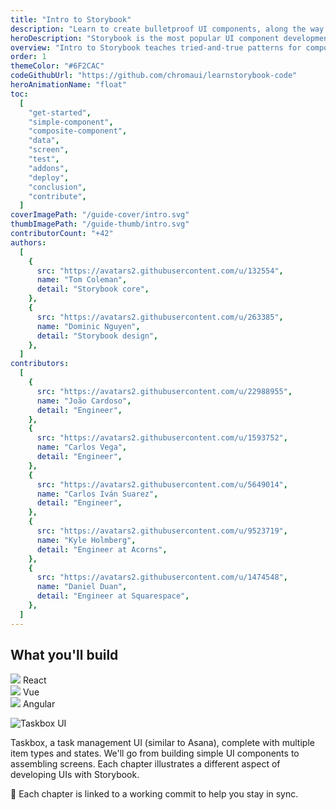 ```yaml
---
title: "Intro to Storybook"
description: "Learn to create bulletproof UI components, along the way you'll build an app UI from scratch."
heroDescription: "Storybook is the most popular UI component development tool for React, Vue, and Angular. It helps you develop and design UI components outside your app in an isolated environment. Learn Storybook to create bulletproof UI components, along the way you’ll build an app UI from scratch."
overview: "Intro to Storybook teaches tried-and-true patterns for component development using Storybook. You’ll walk through essential UI component techniques while building a UI from scratch in React, Vue, or Angular. The info here is sourced from professional teams, core maintainers, and the awesome Storybook community. Professional developers at Airbnb, Dropbox, and Lonely Planet use Storybook to build durable documented UIs faster."
order: 1
themeColor: "#6F2CAC"
codeGithubUrl: "https://github.com/chromaui/learnstorybook-code"
heroAnimationName: "float"
toc:
  [
    "get-started",
    "simple-component",
    "composite-component",
    "data",
    "screen",
    "test",
    "addons",
    "deploy",
    "conclusion",
    "contribute",
  ]
coverImagePath: "/guide-cover/intro.svg"
thumbImagePath: "/guide-thumb/intro.svg"
contributorCount: "+42"
authors:
  [
    {
      src: "https://avatars2.githubusercontent.com/u/132554",
      name: "Tom Coleman",
      detail: "Storybook core",
    },
    {
      src: "https://avatars2.githubusercontent.com/u/263385",
      name: "Dominic Nguyen",
      detail: "Storybook design",
    },
  ]
contributors:
  [
    {
      src: "https://avatars2.githubusercontent.com/u/22988955",
      name: "João Cardoso",
      detail: "Engineer",
    },
    {
      src: "https://avatars2.githubusercontent.com/u/1593752",
      name: "Carlos Vega",
      detail: "Engineer",
    },
    {
      src: "https://avatars2.githubusercontent.com/u/5649014",
      name: "Carlos Iván Suarez",
      detail: "Engineer",
    },
    {
      src: "https://avatars2.githubusercontent.com/u/9523719",
      name: "Kyle Holmberg",
      detail: "Engineer at Acorns",
    },
    {
      src: "https://avatars2.githubusercontent.com/u/1474548",
      name: "Daniel Duan",
      detail: "Engineer at Squarespace",
    },
  ]
---
```


<h2>What you'll build</h2>

<div class="badge-box">
  <div class="badge">
    <img src="/logo-react.svg"> React
  </div>

  <div class="badge">
    <img src="/logo-vue.svg"> Vue
  </div>

  <div class="badge">
    <img src="/logo-angular.svg"> Angular
  </div>
</div>

![Taskbox UI](/ss-browserchrome-taskbox-learnstorybook.png)

Taskbox, a task management UI (similar to Asana), complete with multiple item types and states. We'll go from building simple UI components to assembling screens. Each chapter illustrates a different aspect of developing UIs with Storybook.

📖 Each chapter is linked to a working commit to help you stay in sync.
